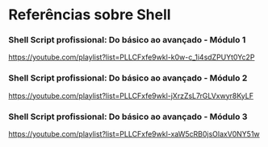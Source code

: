 # Referências sobre Shell

### Shell Script profissional: Do básico ao avançado - Módulo 1

https://youtube.com/playlist?list=PLLCFxfe9wkl-k0w-c_1i4sdZPUYt0Yc2P

### Shell Script profissional: Do básico ao avançado - Módulo 2

https://youtube.com/playlist?list=PLLCFxfe9wkl-jXrzZsL7rGLVxwyr8KyLF

### Shell Script profissional: Do básico ao avançado - Módulo 3

https://youtube.com/playlist?list=PLLCFxfe9wkl-xaW5cRB0jsOlaxV0NY51w
